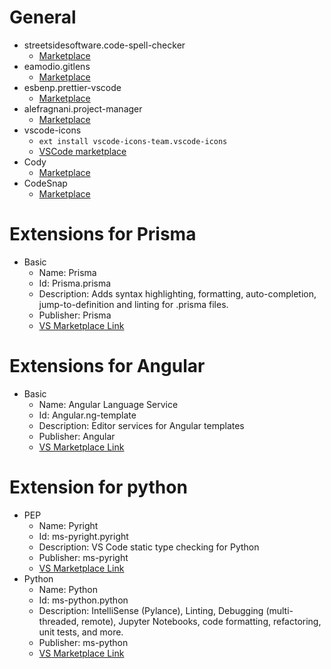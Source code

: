 # General

- streetsidesoftware.code-spell-checker
  - [Marketplace](https://open-vsx.org/extension/streetsidesoftware/code-spell-checker)
- eamodio.gitlens
  - [Marketplace](https://open-vsx.org/extension/eamodio/gitlens)
- esbenp.prettier-vscode
  - [Marketplace](https://open-vsx.org/extension/esbenp/prettier-vscode)
- alefragnani.project-manager
  - [Marketplace](https://open-vsx.org/extension/alefragnani/project-manager)
- vscode-icons
  - `ext install vscode-icons-team.vscode-icons`
  - [VSCode marketplace](https://marketplace.visualstudio.com/items?itemName=vscode-icons-team.vscode-icons)
- Cody
  - [Marketplace](https://open-vsx.org/extension/sourcegraph/cody-ai)
- CodeSnap
  - [Marketplace](https://open-vsx.org/extension/adpyke/codesnap)

# Extensions for Prisma

- Basic
  - Name: Prisma
  - Id: Prisma.prisma
  - Description: Adds syntax highlighting, formatting, auto-completion, jump-to-definition and linting for .prisma files.
  - Publisher: Prisma
  - [VS Marketplace Link](https://open-vsx.org/extension/Prisma/prisma)

# Extensions for Angular

- Basic
  - Name: Angular Language Service
  - Id: Angular.ng-template
  - Description: Editor services for Angular templates
  - Publisher: Angular
  - [VS Marketplace Link](https://open-vsx.org/extension/Angular/ng-template)

# Extension for python

- PEP
  - Name: Pyright
  - Id: ms-pyright.pyright
  - Description: VS Code static type checking for Python
  - Publisher: ms-pyright
  - [VS Marketplace Link](https://open-vsx.org/extension/ms-pyright/pyright)
- Python
  - Name: Python
  - Id: ms-python.python
  - Description: IntelliSense (Pylance), Linting, Debugging (multi-threaded, remote), Jupyter Notebooks, code formatting, refactoring, unit tests, and more.
  - Publisher: ms-python
  - [VS Marketplace Link](https://open-vsx.org/extension/ms-python/python)
